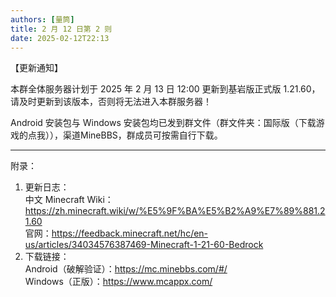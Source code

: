 ```yaml
---
authors: [量筒]
title: 2 月 12 日第 2 则
date: 2025-02-12T22:13
---
```


【更新通知】

本群全体服务器计划于 2025 年 2 月 13 日 12:00 更新到基岩版正式版 1.21.60，请及时更新到该版本，否则将无法进入本群服务器！

Android 安装包与 Windows 安装包均已发到群文件（群文件夹：国际版（下载游戏的点我）），渠道MineBBS，群成员可按需自行下载。

---

附录：

1. 更新日志：  
  中文 Minecraft Wiki：https://zh.minecraft.wiki/w/%E5%9F%BA%E5%B2%A9%E7%89%881.21.60  
  官网：https://feedback.minecraft.net/hc/en-us/articles/34034576387469-Minecraft-1-21-60-Bedrock
2. 下载链接：  
  Android（破解验证）：https://mc.minebbs.com/#/  
  Windows（正版）：https://www.mcappx.com/
